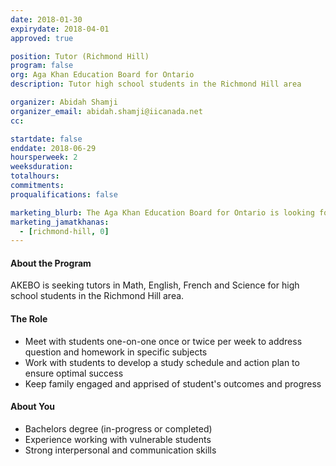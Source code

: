 ```yaml
---
date: 2018-01-30
expirydate: 2018-04-01
approved: true

position: Tutor (Richmond Hill)
program: false
org: Aga Khan Education Board for Ontario
description: Tutor high school students in the Richmond Hill area

organizer: Abidah Shamji
organizer_email: abidah.shamji@iicanada.net
cc:

startdate: false
enddate: 2018-06-29
hoursperweek: 2
weeksduration:
totalhours:
commitments:
proqualifications: false

marketing_blurb: The Aga Khan Education Board for Ontario is looking for volunteer tutors to teach high school students in the Richmond Hill area.
marketing_jamatkhanas:
  - [richmond-hill, 0]
---
```


#### About the Program

AKEBO is seeking tutors in Math, English, French and Science for high school students in the Richmond Hill area.

#### The Role

- Meet with students one-on-one once or twice per week to address question and homework in specific subjects
- Work with students to develop a study schedule and action plan to ensure optimal success
- Keep family engaged and apprised of student's outcomes and progress

#### About You

- Bachelors degree (in-progress or completed)
- Experience working with vulnerable students
- Strong interpersonal and communication skills
